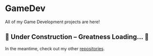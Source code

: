 # GameDev
All of my Game Development projects are here!

## 🚧 Under Construction – Greatness Loading... 🚀

In the meantime, check out my other
[repositories](https://github.com/brixnnnxm?tab=repositories).
